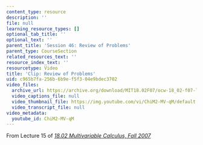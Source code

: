 ```yaml
---
content_type: resource
description: ''
file: null
learning_resource_types: []
optional_tab_title: ''
optional_text: ''
parent_title: 'Session 46: Review of Problems'
parent_type: CourseSection
related_resources_text: ''
resource_index_text: ''
resourcetype: Video
title: 'Clip: Review of Problems'
uid: c965b7fa-256b-6b9e-f5f3-04e9bdec3702
video_files:
  archive_url: https://archive.org/download/MIT18.02F07/ocw-18_02-f07-lec15_300k.mp4
  video_captions_file: null
  video_thumbnail_file: https://img.youtube.com/vi/ChiM2-MV-qM/default.jpg
  video_transcript_file: null
video_metadata:
  youtube_id: ChiM2-MV-qM
---
```


From Lecture 15 of [_18.02 Multivariable Calculus, Fall 2007_](/courses/18-02-multivariable-calculus-fall-2007/pages/video-lectures)